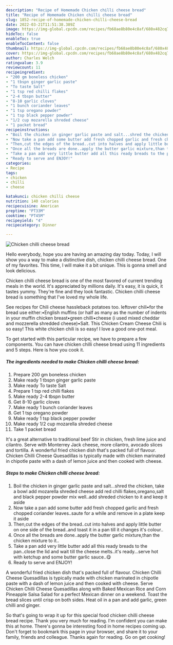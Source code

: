 ```yaml
---
description: "Recipe of Homemade Chicken chilli cheese bread"
title: "Recipe of Homemade Chicken chilli cheese bread"
slug: 1852-recipe-of-homemade-chicken-chilli-cheese-bread
date: 2022-03-21T11:51:38.389Z
image: https://img-global.cpcdn.com/recipes/fb68ae8b80e4c8af/680x482cq70/chicken-chilli-cheese-bread-recipe-main-photo.jpg
hideToc: false
enableToc: true
enableTocContent: false
thumbnail: https://img-global.cpcdn.com/recipes/fb68ae8b80e4c8af/680x482cq70/chicken-chilli-cheese-bread-recipe-main-photo.jpg
cover: https://img-global.cpcdn.com/recipes/fb68ae8b80e4c8af/680x482cq70/chicken-chilli-cheese-bread-recipe-main-photo.jpg
author: Charles Welch
ratingvalue: 3.9
reviewcount: 11
recipeingredient:
- "200 gm boneless chicken"
- "1 tbspn ginger garlic paste"
- "To taste Salt"
- "1 tsp red chilli flakes"
- "2-4 tbspn butter"
- "8-10 garlic cloves"
- "1 bunch coriander leaves"
- "1 tsp oregano powder"
- "1 tsp black pepper powder"
- "1/2 cup mozarella shreded cheese"
- "1 packet bread"
recipeinstructions:
- "Boil the chicken in ginger garlic paste and salt...shred the chicken, take a bowl add mozarella shreded cheese add red chilli flakes,oregano,salt and black pepper powder mix well..add shreded chicken to it and keep it aside"
- "Now take a pan add some butter add fresh chopped garlic and fresh chopped coriander leaves..saute for a while and remove in a plate keep it aside"
- "Then,cut the edges of the bread..cut into halves and apply little butter on one side of the bread..and toast it in a pan till it changes it&#39;s colour.."
- "Once all the breads are done..apply the butter garlic mixture,than the chicken mixture to it.."
- "Take a pan add very little butter add all this ready breads to the pan..close the lid and wait till the cheese melts..it&#39;s ready...serve hot with ketchup and some butter garlic sauce..😋"
- "Ready to serve and ENJOY!"
categories:
- Recipe
tags:
- chicken
- chilli
- cheese

katakunci: chicken chilli cheese 
nutrition: 140 calories
recipecuisine: American
preptime: "PT33M"
cooktime: "PT45M"
recipeyield: "4"
recipecategory: Dinner

---
```



![Chicken chilli cheese bread](https://img-global.cpcdn.com/recipes/fb68ae8b80e4c8af/680x482cq70/chicken-chilli-cheese-bread-recipe-main-photo.jpg)

Hello everybody, hope you are having an amazing day today. Today, I will show you a way to make a distinctive dish, chicken chilli cheese bread. One of my favorites. This time, I will make it a bit unique. This is gonna smell and look delicious.

Chicken chilli cheese bread is one of the most favored of current trending meals in the world. It's appreciated by millions daily. It's easy, it is quick, it tastes yummy. They're fine and they look fantastic. Chicken chilli cheese bread is something that I've loved my whole life.

See recipes for Chili cheese hassleback potatoes too. leftover chili•for the bread use either:•English muffins (or half as many as the number of indents in your muffin chicken breast•green chilli•cheese (i used mixed cheddar and mozzerella shredded cheese)•Salt. This Chicken Cream Cheese Chili is so easy! This white chicken chili is so easy! I love a good one-pot meal.


To get started with this particular recipe, we have to prepare a few components. You can have chicken chilli cheese bread using 11 ingredients and 5 steps. Here is how you cook it.

<!--inarticleads1-->

##### The ingredients needed to make Chicken chilli cheese bread:

1. Prepare 200 gm boneless chicken
1. Make ready 1 tbspn ginger garlic paste
1. Make ready To taste Salt
1. Prepare 1 tsp red chilli flakes
1. Make ready 2-4 tbspn butter
1. Get 8-10 garlic cloves
1. Make ready 1 bunch coriander leaves
1. Get 1 tsp oregano powder
1. Make ready 1 tsp black pepper powder
1. Make ready 1/2 cup mozarella shreded cheese
1. Take 1 packet bread


It&#39;s a great alternative to traditional beef Stir in chicken, fresh lime juice and cilantro. Serve with Monterrey Jack cheese, more cilantro, avocado slices and tortilla. A wonderful fried chicken dish that&#39;s packed full of flavour. Chicken Chilli Cheese Quesadillas is typically made with chicken marinated in chipotle paste with a dash of lemon juice and then cooked with cheese. 

<!--inarticleads2-->

##### Steps to make Chicken chilli cheese bread:

1. Boil the chicken in ginger garlic paste and salt...shred the chicken, take a bowl add mozarella shreded cheese add red chilli flakes,oregano,salt and black pepper powder mix well..add shreded chicken to it and keep it aside
1. Now take a pan add some butter add fresh chopped garlic and fresh chopped coriander leaves..saute for a while and remove in a plate keep it aside
1. Then,cut the edges of the bread..cut into halves and apply little butter on one side of the bread..and toast it in a pan till it changes it&#39;s colour..
1. Once all the breads are done..apply the butter garlic mixture,than the chicken mixture to it..
1. Take a pan add very little butter add all this ready breads to the pan..close the lid and wait till the cheese melts..it&#39;s ready...serve hot with ketchup and some butter garlic sauce..😋
1. Ready to serve and ENJOY!

A wonderful fried chicken dish that&#39;s packed full of flavour. Chicken Chilli Cheese Quesadillas is typically made with chicken marinated in chipotle paste with a dash of lemon juice and then cooked with cheese. Serve Chicken Chilli Cheese Quesadillas along with Baked Mexican Rice and Corn Pineapple Salsa Salad for a perfect Mexican dinner on a weekend. Toast the bread slices until crisp on both sides. Heat oil in a pan and add garlic, green chilli and ginger. 

So that's going to wrap it up for this special food chicken chilli cheese bread recipe. Thank you very much for reading. I'm confident you can make this at home. There's gonna be interesting food in home recipes coming up. Don't forget to bookmark this page in your browser, and share it to your family, friends and colleague. Thanks again for reading. Go on get cooking!
